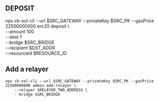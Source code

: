 ## DEPOSIT
 npx cb-sol-cli --url $SRC_GATEWAY --privateKey $SRC_PK --gasPrice 22500000000 erc20 deposit \                                      
    --amount 100 \
    --dest 1 \
    --bridge $SRC_BRIDGE \
    --recipient $DST_ADDR \
    --resourceId $RESOURCE_ID

## Add a relayer
```
npx cb-sol-cli --url $SRC_GATEWAY --privateKey $SRC_PK --gasPrice 22500000000 admin add-relayer \
    --relayer $RELAYER_TWO_ADDRESS \
    --bridge $SRC_BRIDGE
```